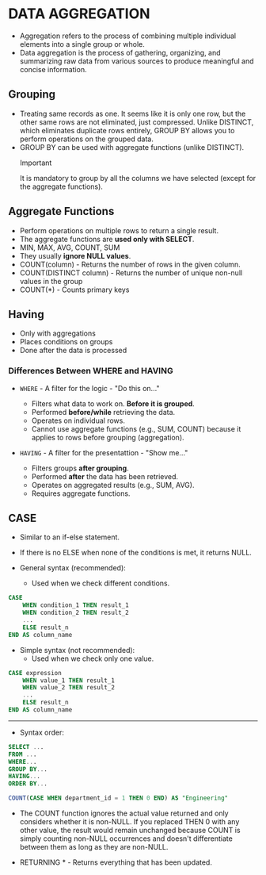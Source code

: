 # DATA AGGREGATION

-   Aggregation refers to the process of combining multiple individual elements into a single group or whole.
-   Data aggregation is the process of gathering, organizing, and summarizing raw data from various sources to produce meaningful and concise information.

## Grouping

-   Treating same records as one. It seems like it is only one row, but the other same rows are not eliminated, just compressed. Unlike DISTINCT, which eliminates duplicate rows entirely, GROUP BY allows you to perform operations on the grouped data.
-   GROUP BY can be used with aggregate functions (unlike DISTINCT).
    > [!IMPORTANT]  
    > It is mandatory to group by all the columns we have selected (except for the aggregate functions).

## Aggregate Functions

-   Perform operations on multiple rows to return a single result.
-   The aggregate functions are **used only with SELECT**.
-   MIN, MAX, AVG, COUNT, SUM
-   They usually **ignore NULL values**.
-   COUNT(column) - Returns the number of rows in the given column.
-   COUNT(DISTINCT column) - Returns the number of unique non-null values in the group
-   COUNT(\*) - Counts primary keys

## Having

-   Only with aggregations
-   Places conditions on groups
-   Done after the data is processed

### Differences Between WHERE and HAVING

-   `WHERE` - A filter for the logic - "Do this on..."

    -   Filters what data to work on. **Before it is grouped**.
    -   Performed **before/while** retrieving the data.
    -   Operates on individual rows.
    -   Cannot use aggregate functions (e.g., SUM, COUNT) because it applies to rows before grouping (aggregation).

-   `HAVING` - A filter for the presentattion - "Show me..."
    -   Filters groups **after grouping**.
    -   Performed **after** the data has been retrieved.
    -   Operates on aggregated results (e.g., SUM, AVG).
    -   Requires aggregate functions.

## CASE

-   Similar to an if-else statement.
-   If there is no ELSE when none of the conditions is met, it returns NULL.

-   General syntax (recommended):
    -   Used when we check different conditions.

```sql
CASE
    WHEN condition_1 THEN result_1
    WHEN condition_2 THEN result_2
    ...
    ELSE result_n
END AS column_name
```

-   Simple syntax (not recommended):
    -   Used when we check only one value.

```sql
CASE expression
    WHEN value_1 THEN result_1
    WHEN value_2 THEN result_2
    ...
    ELSE result_n
END AS column_name
```

---

-   Syntax order:

```sql
SELECT ...
FROM ...
WHERE...
GROUP BY...
HAVING...
ORDER BY...
```

```sql
COUNT(CASE WHEN department_id = 1 THEN 0 END) AS "Engineering"
```

-   The COUNT function ignores the actual value returned and only considers whether it is non-NULL. If you replaced THEN 0 with any other value, the result would remain unchanged because COUNT is simply counting non-NULL occurrences and doesn't differentiate between them as long as they are non-NULL.

-   RETURNING \* - Returns everything that has been updated.

